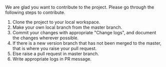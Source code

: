 We are glad you want to contribute to the project. Please go through the following steps to contribute.

 1. Clone the project to your local workspace.
 2. Make your own local branch from the master branch.
 3. Commit your changes with appropriate "Change logs", and document the changes wherever possible.
 4. If there is a new version branch that has not been merged to the master, that is where you raise your pull request.
 5. Else raise a pull request in master branch.
 6. Write appropriate logs in PR message.
